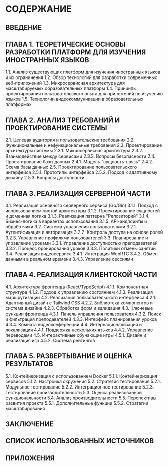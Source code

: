 # СОДЕРЖАНИЕ

## ВВЕДЕНИЕ

## ГЛАВА 1. ТЕОРЕТИЧЕСКИЕ ОСНОВЫ РАЗРАБОТКИ ПЛАТФОРМ ДЛЯ ИЗУЧЕНИЯ ИНОСТРАННЫХ ЯЗЫКОВ
1.1. Анализ существующих платформ для изучения иностранных языков и их ограничения
1.2. Обзор технологий для разработки современных веб-приложений
1.3. Микросервисная архитектура для масштабируемых образовательных платформ
1.4. Принципы проектирования пользовательского опыта для приложений по изучению языков
1.5. Технологии видеокоммуникации в образовательных платформах

## ГЛАВА 2. АНАЛИЗ ТРЕБОВАНИЙ И ПРОЕКТИРОВАНИЕ СИСТЕМЫ
2.1. Целевая аудитория и пользовательские требования
2.2. Функциональные и нефункциональные требования
2.3. Проектирование архитектуры системы
   2.3.1. Микросервисная архитектура
   2.3.2. Взаимодействие между сервисами
   2.3.3. Вопросы безопасности
2.4. Проектирование базы данных
   2.4.1. Модель "сущность-связь"
   2.4.2. Схема базы данных
2.5. Проектирование пользовательского интерфейса
   2.5.1. Прототипы интерфейса
   2.5.2. Подход к адаптивному дизайну
   2.5.3. Вопросы доступности

## ГЛАВА 3. РЕАЛИЗАЦИЯ СЕРВЕРНОЙ ЧАСТИ
3.1. Реализация основного серверного сервиса (Go/Gin)
   3.1.1. Подход с использованием чистой архитектуры
   3.1.2. Проектирование сущностей и доменная логика
   3.1.3. Реализация паттерна "Репозиторий"
   3.1.4. Бизнес-логика в вариантах использования
   3.1.5. API-эндпоинты и обработчики
3.2. Система управления пользователями
   3.2.1. Аутентификация и авторизация
   3.2.2. Контроль доступа на основе ролей
   3.2.3. Управление профилями пользователей
3.3. Планирование и управление уроками
   3.3.1. Управление доступностью преподавателей
   3.3.2. Процесс бронирования уроков
   3.3.3. Политики отмены занятий
3.4. Реализация видеосервиса
   3.4.1. Интеграция WebRTC
   3.4.2. Обмен данными в реальном времени
   3.4.3. Управление сессиями

## ГЛАВА 4. РЕАЛИЗАЦИЯ КЛИЕНТСКОЙ ЧАСТИ
4.1. Архитектура фронтенда (React/TypeScript)
   4.1.1. Компонентная структура
   4.1.2. Подход к управлению состоянием
   4.1.3. Реализация маршрутизации
4.2. Реализация пользовательского интерфейса
   4.2.1. Адаптивный дизайн с Tailwind CSS
   4.2.2. Библиотека компонентов и система дизайна
   4.2.3. Обработка форм и валидация
4.3. Ключевые функции фронтенда
   4.3.1. Панель управления пользователя
   4.3.2. Поиск и фильтрация преподавателей
   4.3.3. Интерфейс планирования уроков
   4.3.4. Комната видеоконференций
4.4. Интернационализация и локализация
   4.4.1. Поддержка нескольких языков
   4.4.2. Управление переводами
4.5. Интерактивные обучающие игры
   4.5.1. Дизайн и реализация игр
   4.5.2. Система рейтингов

## ГЛАВА 5. РАЗВЕРТЫВАНИЕ И ОЦЕНКА РЕЗУЛЬТАТОВ
5.1. Контейнеризация с использованием Docker
   5.1.1. Контейнеризация сервисов
   5.1.2. Настройка окружения
5.2. Стратегия тестирования
   5.2.1. Модульное тестирование
   5.2.2. Интеграционное тестирование
   5.2.3. Тестирование производительности
5.3. Оценка реализованной функциональности
5.4. Анализ производительности
5.5. Перспективы развития проекта
   5.5.1. Дополнительные функции
   5.5.2. Стратегии масштабирования

## ЗАКЛЮЧЕНИЕ

## СПИСОК ИСПОЛЬЗОВАННЫХ ИСТОЧНИКОВ

## ПРИЛОЖЕНИЯ 